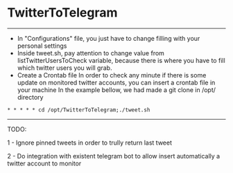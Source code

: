 # TwitterToTelegram
-------------
- In "Configurations" file, you just have to change filling with your personal settings
- Inside tweet.sh, pay attention to change value from listTwitterUsersToCheck variable, because there is where you have to fill which twitter users you will grab.
- Create a Crontab file
In order to check any minute if there is some update on monitored twitter accounts, you can insert a crontab file in your machine
In the example bellow, we had made a git clone in /opt/ directory
```
* * * * * cd /opt/TwitterToTelegram;./tweet.sh
```
-------------
TODO:

1 - Ignore pinned tweets in order to trully return last tweet

2 - Do integration with existent telegram bot to allow insert automatically a twitter account to monitor
